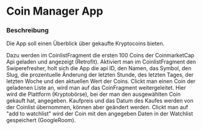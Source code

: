 # Coin Manager App

### Beschreibung

<p>Die App soll einen Überblick über gekaufte Kryptocoins bieten. 
<br>
<p>Dazu werden im CoinlistFragment die ersten 100 Coins der CoinmarketCap Api geladen und angezeigt (Retrofit). Aktiviert man im CoinlistFragment den Swiperefresher, holt sich die App die api ID, den Namen, das Symbol, den Slug, die prozentuelle Änderung der letzten Stunde, des letzten Tages, der letzten Woche und den aktuellen Wert der Coins.
Clickt man einen Coin der geladenen Liste an, wird man auf das CoinFragment weitergeleitet. Hier wird die Plattform (Kryptobörse), bei der man den ausgewählten Coin gekauft hat, angegeben. Kaufpreis und das Datum des Kaufes werden von der Coinlist übernommen, können aber geändert werden. Clickt man auf "add to watchlist" wird der Coin mit den angegeben Daten in der Watchlist gespeichert (GoogleRoom).
